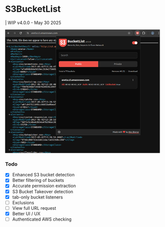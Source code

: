 # S3BucketList

| WIP v4.0.0 - May 30 2025

![alt text](image.png)

### Todo

- [x] Enhanced S3 bucket detection
- [x] Better filtering of buckets
- [x] Accurate permission extraction
- [x] S3 Bucket Takeover detection
- [x] tab-only bucket listeners
- [ ] Exclusions
- [ ] View full URL request
- [x] Better UI / UX
- [ ] Authenticated AWS checking
